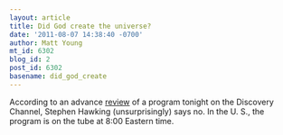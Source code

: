 ```yaml
---
layout: article
title: Did God create the universe?
date: '2011-08-07 14:38:40 -0700'
author: Matt Young
mt_id: 6302
blog_id: 2
post_id: 6302
basename: did_god_create
---
```

According to an advance [review](http://www.latimes.com/entertainment/news/tv/la-et-curiosity-20110806,0,7295317.story) of a program tonight on the Discovery Channel, Stephen Hawking (unsurprisingly) says no.  In the U. S., the program is on the tube at 8:00 Eastern time.
